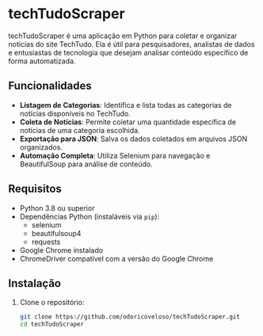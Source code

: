# techTudoScraper

techTudoScraper é uma aplicação em Python para coletar e organizar notícias do site TechTudo. Ela é útil para pesquisadores, analistas de dados e entusiastas de tecnologia que desejam analisar conteúdo específico de forma automatizada.

## Funcionalidades

- **Listagem de Categorias**: Identifica e lista todas as categorias de notícias disponíveis no TechTudo.
- **Coleta de Notícias**: Permite coletar uma quantidade específica de notícias de uma categoria escolhida.
- **Exportação para JSON**: Salva os dados coletados em arquivos JSON organizados.
- **Automação Completa**: Utiliza Selenium para navegação e BeautifulSoup para análise de conteúdo.

## Requisitos

- Python 3.8 ou superior
- Dependências Python (instaláveis via `pip`):
  - selenium
  - beautifulsoup4
  - requests
- Google Chrome instalado
- ChromeDriver compatível com a versão do Google Chrome

## Instalação

1. Clone o repositório:
   ```bash
   git clone https://github.com/odoricoveloso/techTudoScraper.git
   cd techTudoScraper
